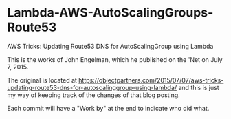 # Lambda-AWS-AutoScalingGroups-Route53
AWS Tricks: Updating Route53 DNS for AutoScalingGroup using Lambda

This is the works of John Engelman, which he published on the 'Net on July 7, 2015.

The original is located at https://objectpartners.com/2015/07/07/aws-tricks-updating-route53-dns-for-autoscalinggroup-using-lambda/
and this is just my way of keeping track of the changes of that
blog posting.


Each commit will have a "Work by" at the end to indicate who did
what.
